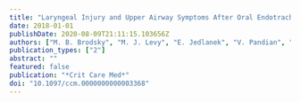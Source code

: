 ```yaml
---
title: "Laryngeal Injury and Upper Airway Symptoms After Oral Endotracheal Intubation With Mechanical Ventilation During Critical Care: A Systematic Review"
date: 2018-01-01
publishDate: 2020-08-09T21:11:15.103656Z
authors: ["M. B. Brodsky", "M. J. Levy", "E. Jedlanek", "V. Pandian", "B. Blackford", "C. Price", "G. Cole", "A. T. Hillel", "S. R. Best", "L. M. Akst"]
publication_types: ["2"]
abstract: ""
featured: false
publication: "*Crit Care Med*"
doi: "10.1097/ccm.0000000000003368"
---
```


